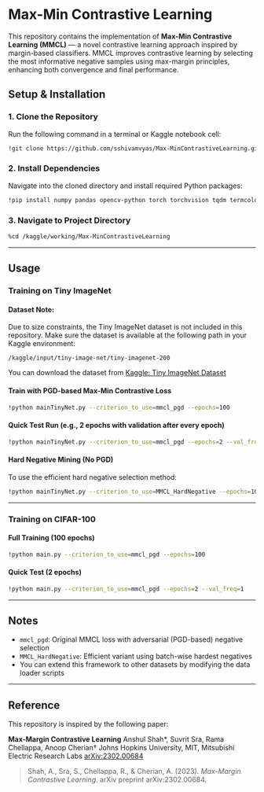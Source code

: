 

# Max-Min Contrastive Learning

This repository contains the implementation of **Max-Min Contrastive Learning (MMCL)** — a novel contrastive learning approach inspired by margin-based classifiers. MMCL improves contrastive learning by selecting the most informative negative samples using max-margin principles, enhancing both convergence and final performance.

## Setup & Installation

### 1. Clone the Repository

Run the following command in a terminal or Kaggle notebook cell:

```bash
!git clone https://github.com/sshivamvyas/Max-MinContrastiveLearning.git
```

### 2. Install Dependencies

Navigate into the cloned directory and install required Python packages:

```bash
!pip install numpy pandas opencv-python torch torchvision tqdm termcolor matplotlib Pillow scikit-learn
```

### 3. Navigate to Project Directory

```bash
%cd /kaggle/working/Max-MinContrastiveLearning
```

---

## Usage

### Training on Tiny ImageNet

#### Dataset Note:

Due to size constraints, the Tiny ImageNet dataset is not included in this repository.
Make sure the dataset is available at the following path in your Kaggle environment:

```
/kaggle/input/tiny-image-net/tiny-imagenet-200
```

You can download the dataset from [Kaggle: Tiny ImageNet Dataset](https://www.kaggle.com/c/tiny-imagenet)

#### Train with PGD-based Max-Min Contrastive Loss

```bash
!python mainTinyNet.py --criterion_to_use=mmcl_pgd --epochs=100
```

#### Quick Test Run (e.g., 2 epochs with validation after every epoch)

```bash
!python mainTinyNet.py --criterion_to_use=mmcl_pgd --epochs=2 --val_freq=1
```

#### Hard Negative Mining (No PGD)

To use the efficient hard negative selection method:

```bash
!python mainTinyNet.py --criterion_to_use=MMCL_HardNegative --epochs=100
```

---

### Training on CIFAR-100

#### Full Training (100 epochs)

```bash
!python main.py --criterion_to_use=mmcl_pgd --epochs=100
```

#### Quick Test (2 epochs)

```bash
!python main.py --criterion_to_use=mmcl_pgd --epochs=2 --val_freq=1
```

---

## Notes

* `mmcl_pgd`: Original MMCL loss with adversarial (PGD-based) negative selection
* `MMCL_HardNegative`: Efficient variant using batch-wise hardest negatives
* You can extend this framework to other datasets by modifying the data loader scripts

---

## Reference

This repository is inspired by the following paper:

**Max-Margin Contrastive Learning**
Anshul Shah\*, Suvrit Sra, Rama Chellappa, Anoop Cherian†
Johns Hopkins University, MIT, Mitsubishi Electric Research Labs
[arXiv:2302.00684](https://arxiv.org/abs/2302.00684)

> Shah, A., Sra, S., Chellappa, R., & Cherian, A. (2023). *Max-Margin Contrastive Learning*. arXiv preprint arXiv:2302.00684.

